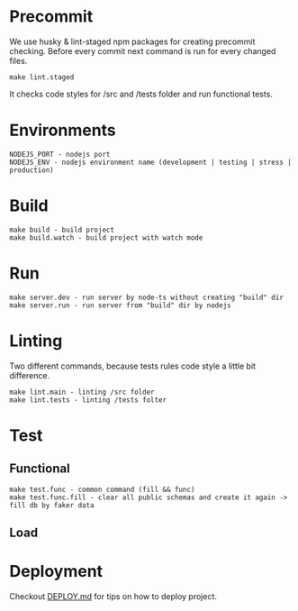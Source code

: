 # Precommit
We use husky & lint-staged npm packages for creating precommit checking.
Before every commit next command is run for every changed files.
```
make lint.staged
```
It checks code styles for /src and /tests folder and run functional tests.

# Environments
```
NODEJS_PORT - nodejs port
NODEJS_ENV - nodejs environment name (development | testing | stress | production)
```

# Build
```
make build - build project
make build.watch - build project with watch mode
```

# Run
```
make server.dev - run server by node-ts without creating "build" dir
make server.run - run server from "build" dir by nodejs
```

# Linting
Two different commands, because tests rules code style a little bit difference.
```
make lint.main - linting /src folder
make lint.tests - linting /tests folter
```

# Test
## Functional
```
make test.func - common command (fill && func)
make test.func.fill - clear all public schemas and create it again -> fill db by faker data
```

## Load

# Deployment
Checkout [DEPLOY.md](DEPLOY.md) for tips on how to deploy project.
